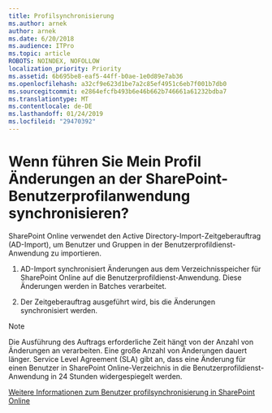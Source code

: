 ```yaml
---
title: Profilsynchronisierung
ms.author: arnek
author: arnek
ms.date: 6/20/2018
ms.audience: ITPro
ms.topic: article
ROBOTS: NOINDEX, NOFOLLOW
localization_priority: Priority
ms.assetid: 6b695be8-eaf5-44ff-b0ae-1e0d89e7ab36
ms.openlocfilehash: a32cf9e623d1be7a2c85ef4951c6eb7f001b7db0
ms.sourcegitcommit: e2864efcfb493b6e46b662b746661a61232bdba7
ms.translationtype: MT
ms.contentlocale: de-DE
ms.lasthandoff: 01/24/2019
ms.locfileid: "29470392"
---
```

# <a name="when-do-my-profile-changes-sync-to-the-sharepoint-user-profile-application"></a>Wenn führen Sie Mein Profil Änderungen an der SharePoint-Benutzerprofilanwendung synchronisieren?

SharePoint Online verwendet den Active Directory-Import-Zeitgeberauftrag (AD-Import), um Benutzer und Gruppen in der Benutzerprofildienst-Anwendung zu importieren. 
  
1. AD-Import synchronisiert Änderungen aus dem Verzeichnisspeicher für SharePoint Online auf die Benutzerprofildienst-Anwendung. Diese Änderungen werden in Batches verarbeitet.
    
2. Der Zeitgeberauftrag ausgeführt wird, bis die Änderungen synchronisiert werden.
    
> [!NOTE]
> Die Ausführung des Auftrags erforderliche Zeit hängt von der Anzahl von Änderungen an verarbeiten. Eine große Anzahl von Änderungen dauert länger. Service Level Agreement (SLA) gibt an, dass eine Änderung für einen Benutzer in SharePoint Online-Verzeichnis in die Benutzerprofildienst-Anwendung in 24 Stunden widergespiegelt werden. 
  
[Weitere Informationen zum Benutzer profilsynchronisierung in SharePoint Online](https://go.microsoft.com/fwlink/?linkid=875671)
  

